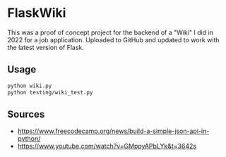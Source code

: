 # FlaskWiki

This was a proof of concept project for the backend of a "Wiki" I did in 2022 for a job application. Uploaded to GitHub and updated to work with the latest version of Flask.


## Usage
```bash
python wiki.py
python testing/wiki_test.py
```

## Sources
- https://www.freecodecamp.org/news/build-a-simple-json-api-in-python/
- https://www.youtube.com/watch?v=GMppyAPbLYk&t=3642s
